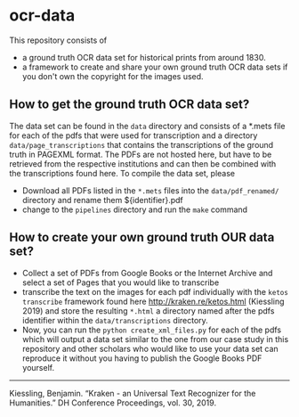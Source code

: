 # ocr-data
This repository consists of 

* a ground truth OCR data set for historical prints from around 1830. 
* a framework to create and share your own ground truth OCR data sets if you don't own the copyright for the images used. 

## How to get the ground truth OCR data set?
The data set can be found in the `data` directory and consists of a *.mets file for each of the pdfs that were used for transcription and a directory `data/page_transcriptions` that contains the transcriptions of the ground truth in PAGEXML format.
The PDFs are not hosted here, but have to be retrieved from the respective institutions and can then be combined with the transcriptions found here. To compile the data set, please

* Download all PDFs listed in the `*.mets` files into the `data/pdf_renamed/` directory and rename them ${identifier}.pdf
* change to the `pipelines` directory and run the `make` command

## How to create your own ground truth OUR data set?

* Collect a set of PDFs from Google Books or the Internet Archive and select a set of Pages that you would like to transcribe
* transcribe the text on the images for each pdf individually with the `ketos transcribe` framework found here http://kraken.re/ketos.html (Kiessling 2019) and store the resulting `*.html` a directory named after the pdfs identifier within the `data/transcriptions` directory.
* Now, you can run the `python create_xml_files.py` for each of the pdfs which will output a data set similar to the one from our case study in this repository and other scholars who would like  to use your data set can reproduce it without you having to publish the Google Books PDF yourself. 

___

Kiessling, Benjamin. “Kraken - an Universal Text Recognizer for the Humanities.” DH Conference Proceedings, vol. 30, 2019.
